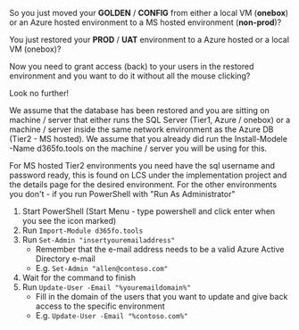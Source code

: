 So you just moved your **GOLDEN** / **CONFIG** from either a local VM (**onebox**) or an Azure hosted environment to a MS hosted environment (**non-prod**)?

You just restored your **PROD** / **UAT** environment to a Azure hosted or a local VM (onebox)?

Now you need to grant access (back) to your users in the restored environment and you want to do it without all the mouse clicking?

Look no further!

We assume that the database has been restored and you are sitting on machine / server that either runs the SQL Server (Tier1, Azure / onebox) or a machine / server inside the same network environment as the Azure DB (Tier2 - MS hosted). We assume that you already did run the Install-Modele -Name d365fo.tools on the machine / server you will be using for this.

For MS hosted Tier2 environments you need have the sql username and password ready, this is found on LCS under the implementation project and the details page for the desired environment. For the other environments you don't - if you run PowerShell with "Run As Administrator"

1. Start PowerShell (Start Menu - type powershell and click enter when you see the icon marked)
2. Run `Import-Module d365fo.tools`
3. Run `Set-Admin "insertyouremailaddress"`
   - Remember that the e-mail address needs to be a valid Azure Active Directory e-mail
   - E.g. `Set-Admin "allen@contoso.com"`
4. Wait for the command to finish
5. Run `Update-User -Email "%youremaildomain%"`
   - Fill in the domain of the users that you want to update and give back access to the specific environment
   - E.g. `Update-User -Email "%contoso.com%"`